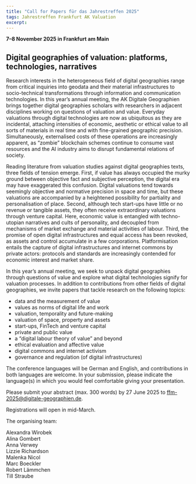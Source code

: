 ```yaml
---
title: "Call for Papers für das Jahrestreffen 2025"
tags: Jahrestreffen Frankfurt AK Valuation
excerpt: 
---
```


**7–8 November 2025 in Frankfurt am Main**

## Digital geographies of valuation: platforms, technologies, narratives

Research interests in the heterogeneous field of digital geographies range from critical inquiries into geodata and their material infrastructures to socio-technical transformations through information and communication technologies. In this year’s annual meeting, the AK Digitale Geographien brings together digital geographies scholars with researchers in adjacent disciplines working on questions of valuation and value. Everyday valuations through digital technologies are now as ubiquitous as they are incidental, attaching intensities of economic, aesthetic or ethical value to all sorts of materials in real time and with fine-grained geographic precision. Simultaneously, externalised costs of these operations are increasingly apparent, as “zombie” blockchain schemes continue to consume vast resources and the AI industry aims to disrupt fundamental relations of society.
 
Reading literature from valuation studies against digital geographies texts, three fields of tension emerge. First, if value has always occupied the murky ground between objective fact and subjective perception, the digital era may have exaggerated this confusion. Digital valuations tend towards seemingly objective and normative precision in space and time, but these valuations are accompanied by a heightened possibility for partiality and personalisation of place. Second, although tech start-ups have little or no revenue or tangible assets, they often receive extraordinary valuations through venture capital. Here, economic value is entangled with techno-utopian narratives and cults of personality, and decoupled from mechanisms of market exchange and material activities of labour. Third, the promise of open digital infrastructures and equal access has been revoked, as assets and control accumulate in a few corporations. Platformisation entails the capture of digital infrastructures and internet commons by private actors: protocols and standards are increasingly contended for economic interest and market share. 
 
In this year’s annual meeting, we seek to unpack digital geographies through questions of value and explore what digital technologies signify for valuation processes. In addition to contributions from other fields of digital geographies, we invite papers that tackle research on the following topics:
 
- data and the measurement of value
- values as norms of digital life and work
- valuation, temporality and future-making
- valuation of space, property and assets
- start-ups, FinTech and venture capital
- private and public value
- a “digital labour theory of value” and beyond
- ethical evaluation and affective value
- digital commons and internet activism
- governance and regulation (of digital infrastructures)
 
The conference languages will be German and English, and contributions in both languages are welcome. In your submission, please indicate the language(s) in which you would feel comfortable giving your presentation.
 
Please submit your abstract (max. 300 words) by 27 June 2025 to <ffm-2025@digitale-geographien.de>.
 
Registrations will open in mid-March.
 
The organising team:
 
Alexandra Wirobek  
Alina Gombert  
Anna Verwey  
Lizzie Richardson  
Malenka Nicol  
Marc Boeckler  
Robert Lämmchen  
Till Straube
